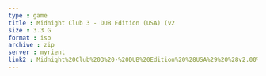 ```yaml
---
type : game
title : Midnight Club 3 - DUB Edition (USA) (v2
size : 3.3 G
format : iso
archive : zip
server : myrient
link2 : Midnight%20Club%203%20-%20DUB%20Edition%20%28USA%29%20%28v2.00%29
---
```

